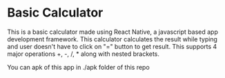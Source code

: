 # Basic Calculator

This is a basic calculator made using React Native, a javascript based app development framework.
This calculator calculates the result while typing and user doesn't have to click on "=" button to get result.
This supports 4 major operations +, -, /, * along with nested brackets.

You can apk of this app in ./apk folder of this repo
